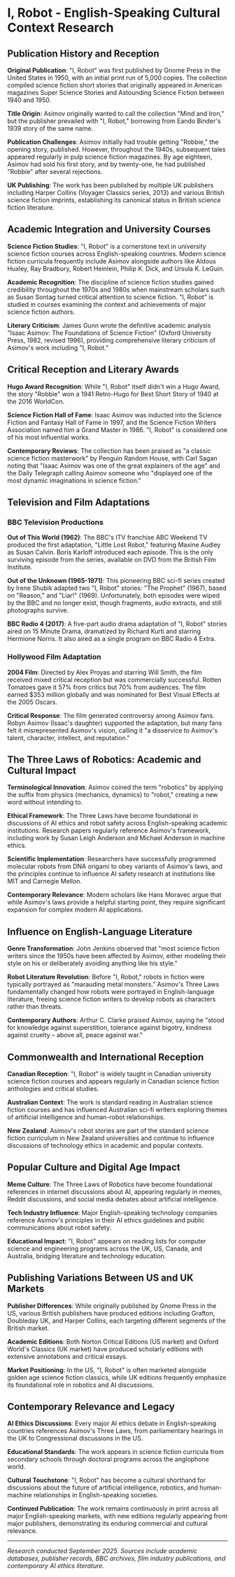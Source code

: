 # I, Robot - English-Speaking Cultural Context Research

## Publication History and Reception

**Original Publication**: "I, Robot" was first published by Gnome Press in the United States in 1950, with an initial print run of 5,000 copies. The collection compiled science fiction short stories that originally appeared in American magazines Super Science Stories and Astounding Science Fiction between 1940 and 1950.

**Title Origin**: Asimov originally wanted to call the collection "Mind and Iron," but the publisher prevailed with "I, Robot," borrowing from Eando Binder's 1939 story of the same name.

**Publication Challenges**: Asimov initially had trouble getting "Robbie," the opening story, published. However, throughout the 1940s, subsequent tales appeared regularly in pulp science fiction magazines. By age eighteen, Asimov had sold his first story, and by twenty-one, he had published "Robbie" after several rejections.

**UK Publishing**: The work has been published by multiple UK publishers including Harper Collins (Voyager Classics series, 2013) and various British science fiction imprints, establishing its canonical status in British science fiction literature.

## Academic Integration and University Courses

**Science Fiction Studies**: "I, Robot" is a cornerstone text in university science fiction courses across English-speaking countries. Modern science fiction curricula frequently include Asimov alongside authors like Aldous Huxley, Ray Bradbury, Robert Heinlein, Philip K. Dick, and Ursula K. LeGuin.

**Academic Recognition**: The discipline of science fiction studies gained credibility throughout the 1970s and 1980s when mainstream scholars such as Susan Sontag turned critical attention to science fiction. "I, Robot" is studied in courses examining the context and achievements of major science fiction authors.

**Literary Criticism**: James Gunn wrote the definitive academic analysis "Isaac Asimov: The Foundations of Science Fiction" (Oxford University Press, 1982, revised 1996), providing comprehensive literary criticism of Asimov's work including "I, Robot."

## Critical Reception and Literary Awards

**Hugo Award Recognition**: While "I, Robot" itself didn't win a Hugo Award, the story "Robbie" won a 1941 Retro-Hugo for Best Short Story of 1940 at the 2016 WorldCon.

**Science Fiction Hall of Fame**: Isaac Asimov was inducted into the Science Fiction and Fantasy Hall of Fame in 1997, and the Science Fiction Writers Association named him a Grand Master in 1986. "I, Robot" is considered one of his most influential works.

**Contemporary Reviews**: The collection has been praised as "a classic science fiction masterwork" by Penguin Random House, with Carl Sagan noting that "Isaac Asimov was one of the great explainers of the age" and the Daily Telegraph calling Asimov someone who "displayed one of the most dynamic imaginations in science fiction."

## Television and Film Adaptations

### BBC Television Productions

**Out of This World (1962)**: The BBC's ITV franchise ABC Weekend TV produced the first adaptation, "Little Lost Robot," featuring Maxine Audley as Susan Calvin. Boris Karloff introduced each episode. This is the only surviving episode from the series, available on DVD from the British Film Institute.

**Out of the Unknown (1965-1971)**: This pioneering BBC sci-fi series created by Irene Shubik adapted two "I, Robot" stories: "The Prophet" (1967), based on "Reason," and "Liar!" (1969). Unfortunately, both episodes were wiped by the BBC and no longer exist, though fragments, audio extracts, and still photographs survive.

**BBC Radio 4 (2017)**: A five-part audio drama adaptation of "I, Robot" stories aired on 15 Minute Drama, dramatized by Richard Kurti and starring Hermione Norris. It also aired as a single program on BBC Radio 4 Extra.

### Hollywood Film Adaptation

**2004 Film**: Directed by Alex Proyas and starring Will Smith, the film received mixed critical reception but was commercially successful. Rotten Tomatoes gave it 57% from critics but 70% from audiences. The film earned $353 million globally and was nominated for Best Visual Effects at the 2005 Oscars.

**Critical Response**: The film generated controversy among Asimov fans. Robyn Asimov (Isaac's daughter) supported the adaptation, but many fans felt it misrepresented Asimov's vision, calling it "a disservice to Asimov's talent, character, intellect, and reputation."

## The Three Laws of Robotics: Academic and Cultural Impact

**Terminological Innovation**: Asimov coined the term "robotics" by applying the suffix from physics (mechanics, dynamics) to "robot," creating a new word without intending to.

**Ethical Framework**: The Three Laws have become foundational in discussions of AI ethics and robot safety across English-speaking academic institutions. Research papers regularly reference Asimov's framework, including work by Susan Leigh Anderson and Michael Anderson in machine ethics.

**Scientific Implementation**: Researchers have successfully programmed molecular robots from DNA origami to obey variants of Asimov's laws, and the principles continue to influence AI safety research at institutions like MIT and Carnegie Mellon.

**Contemporary Relevance**: Modern scholars like Hans Moravec argue that while Asimov's laws provide a helpful starting point, they require significant expansion for complex modern AI applications.

## Influence on English-Language Literature

**Genre Transformation**: John Jenkins observed that "most science fiction writers since the 1950s have been affected by Asimov, either modeling their style on his or deliberately avoiding anything like his style."

**Robot Literature Revolution**: Before "I, Robot," robots in fiction were typically portrayed as "marauding metal monsters." Asimov's Three Laws fundamentally changed how robots were portrayed in English-language literature, freeing science fiction writers to develop robots as characters rather than threats.

**Contemporary Authors**: Arthur C. Clarke praised Asimov, saying he "stood for knowledge against superstition, tolerance against bigotry, kindness against cruelty – above all, peace against war."

## Commonwealth and International Reception

**Canadian Reception**: "I, Robot" is widely taught in Canadian university science fiction courses and appears regularly in Canadian science fiction anthologies and critical studies.

**Australian Context**: The work is standard reading in Australian science fiction courses and has influenced Australian sci-fi writers exploring themes of artificial intelligence and human-robot relationships.

**New Zealand**: Asimov's robot stories are part of the standard science fiction curriculum in New Zealand universities and continue to influence discussions of technology ethics in academic and popular contexts.

## Popular Culture and Digital Age Impact

**Meme Culture**: The Three Laws of Robotics have become foundational references in internet discussions about AI, appearing regularly in memes, Reddit discussions, and social media debates about artificial intelligence.

**Tech Industry Influence**: Major English-speaking technology companies reference Asimov's principles in their AI ethics guidelines and public communications about robot safety.

**Educational Impact**: "I, Robot" appears on reading lists for computer science and engineering programs across the UK, US, Canada, and Australia, bridging literature and technology education.

## Publishing Variations Between US and UK Markets

**Publisher Differences**: While originally published by Gnome Press in the US, various British publishers have produced editions including Grafton, Doubleday UK, and Harper Collins, each targeting different segments of the British market.

**Academic Editions**: Both Norton Critical Editions (US market) and Oxford World's Classics (UK market) have produced scholarly editions with extensive annotations and critical essays.

**Market Positioning**: In the US, "I, Robot" is often marketed alongside golden age science fiction classics, while UK editions frequently emphasize its foundational role in robotics and AI discussions.

## Contemporary Relevance and Legacy

**AI Ethics Discussions**: Every major AI ethics debate in English-speaking countries references Asimov's Three Laws, from parliamentary hearings in the UK to Congressional discussions in the US.

**Educational Standards**: The work appears in science fiction curricula from secondary schools through doctoral programs across the anglophone world.

**Cultural Touchstone**: "I, Robot" has become a cultural shorthand for discussions about the future of artificial intelligence, robotics, and human-machine relationships in English-speaking societies.

**Continued Publication**: The work remains continuously in print across all major English-speaking markets, with new editions regularly appearing from major publishers, demonstrating its enduring commercial and cultural relevance.

---

*Research conducted September 2025. Sources include academic databases, publisher records, BBC archives, film industry publications, and contemporary AI ethics literature.*